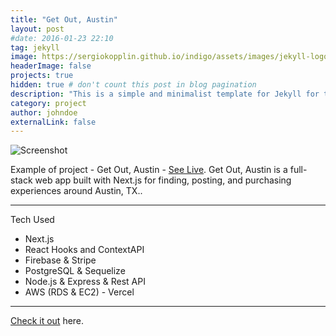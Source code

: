 ```yaml
---
title: "Get Out, Austin"
layout: post
#date: 2016-01-23 22:10
tag: jekyll
image: https://sergiokopplin.github.io/indigo/assets/images/jekyll-logo-light-solid.png
headerImage: false
projects: true
hidden: true # don't count this post in blog pagination
description: "This is a simple and minimalist template for Jekyll for those who likes to eat noodles."
category: project
author: johndoe
externalLink: false
---
```


![Screenshot](https://raw.githubusercontent.com/sergiokopplin/indigo/gh-pages/assets/screen-shot.png)

Example of project - Get Out, Austin - [See Live](https://get-out-austin.now.sh). Get Out, Austin is a full-stack web app built with Next.js for finding, posting, and purchasing experiences around Austin, TX..

---

Tech Used

-   Next.js
-   React Hooks and ContextAPI
-   Firebase & Stripe
-   PostgreSQL & Sequelize
-   Node.js & Express & Rest API
-   AWS (RDS & EC2) - Vercel

---

[Check it out](https://github.com/abdenny/Get-Out-Austin) here.
